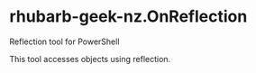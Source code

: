 # rhubarb-geek-nz.OnReflection
Reflection tool for PowerShell

This tool accesses objects using reflection.
